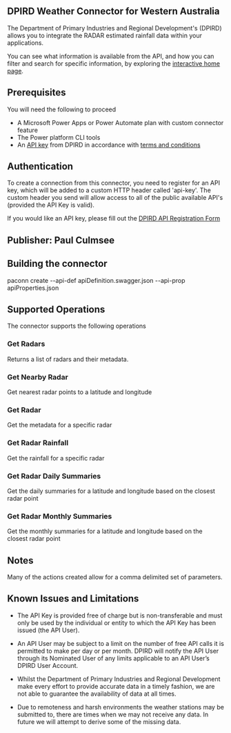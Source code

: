
## DPIRD Weather Connector for Western Australia
The Department of Primary Industries and Regional Development's (DPIRD) allows you to integrate the RADAR estimated rainfall data within your applications.

You can see what information is available from the API, and how you can filter and search for specific information, by exploring the [interactive home page](https://api.dpird.wa.gov.au/v2/radar/openapi/).

## Prerequisites
You will need the following to proceed
* A Microsoft Power Apps or Power Automate plan with custom connector feature
* The Power platform CLI tools
* An [API key](https://www.agric.wa.gov.au/form/dpird-api-registration) from DPIRD in accordance with [terms and conditions](https://www.agric.wa.gov.au/apis/api-terms-and-conditions)

## Authentication
To create a connection from this connector, you need to register for an API key, which will be added to a custom HTTP header called 'api-key'. The custom header you send will allow access to all of the public available API's (provided the API Key is valid).

If you would like an API key, please fill out the [DPIRD API Registration Form](https://www.agric.wa.gov.au/form/dpird-api-registration)

## Publisher: Paul Culmsee

## Building the connector 
paconn create --api-def apiDefinition.swagger.json --api-prop apiProperties.json

## Supported Operations
The connector supports the following operations
### Get Radars 
Returns a list of radars and their metadata.

### Get Nearby Radar 
Get nearest radar points to a latitude and longitude

### Get Radar 
Get the metadata for a specific radar

### Get Radar Rainfall
Get the rainfall for a specific radar

### Get Radar Daily Summaries 
Get the daily summaries for a latitude and longitude based on the closest radar point

### Get Radar Monthly Summaries 
Get the monthly summaries for a latitude and longitude based on the closest radar point

## Notes
Many of the actions created allow for a comma delimited set of parameters. 

## Known Issues and Limitations
* The API Key is provided free of charge but is non-transferable and must only be used by the individual or entity to which the API Key has been issued (the API User).

* An API User may be subject to a limit on the number of free API calls it is permitted to make per day or per month. DPIRD will notify the API User through its Nominated User of any limits applicable to an API User’s DPIRD User Account.

* Whilst the Department of Primary Industries and Regional Development make every effort to provide accurate data in a timely fashion, we are not able to guarantee the availability of data at all times.

* Due to remoteness and harsh environments the weather stations may be submitted to, there are times when we may not receive any data. In future we will attempt to derive some of the missing data.